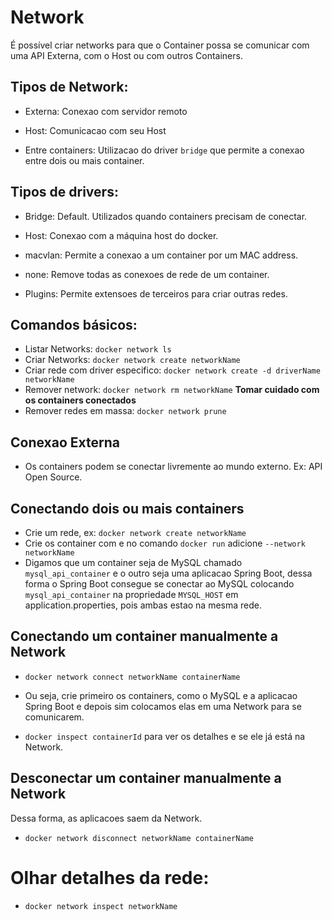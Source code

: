 # Network

É possível criar networks para que o Container possa se comunicar com uma API Externa, com o Host ou com outros Containers.

## Tipos de Network:

- Externa: Conexao com servidor remoto

- Host: Comunicacao com seu Host

- Entre containers: Utilizacao do driver `bridge` que permite a conexao entre dois ou mais container.

## Tipos de drivers:

- Bridge: Default. Utilizados quando containers precisam de conectar.

- Host: Conexao com a máquina host do docker.

- macvlan: Permite a conexao a um container por um MAC address.

- none: Remove todas as conexoes de rede de um container.

- Plugins: Permite extensoes de terceiros para criar outras redes.

## Comandos básicos:

- Listar Networks: `docker network ls`
- Criar Networks: `docker network create networkName`
- Criar rede com driver especifico: `docker network create -d driverName networkName`
- Remover network: `docker network rm networkName` **Tomar cuidado com os containers conectados**
- Remover redes em massa: `docker network prune`

## Conexao Externa

- Os containers podem se conectar livremente ao mundo externo. Ex: API Open Source.

## Conectando dois ou mais containers

- Crie um rede, ex: `docker network create networkName`
- Crie os container com e no comando `docker run` adicione `--network networkName`
- Digamos que um container seja de MySQL chamado `mysql_api_container` e o outro seja uma aplicacao Spring Boot, dessa forma o Spring Boot consegue se conectar ao MySQL colocando `mysql_api_container` na propriedade `MYSQL_HOST` em application.properties, pois ambas estao na mesma rede.

## Conectando um container manualmente a Network

- `docker network connect networkName containerName`
- Ou seja, crie primeiro os containers, como o MySQL e a aplicacao Spring Boot e depois sim colocamos elas em uma Network para se comunicarem.

- `docker inspect containerId` para ver os detalhes e se ele já está na Network.

## Desconectar um container manualmente a Network

Dessa forma, as aplicacoes saem da Network.

- `docker network disconnect networkName containerName`

# Olhar detalhes da rede:

- `docker network inspect networkName`
